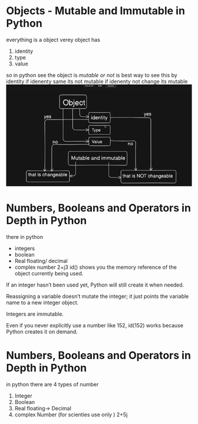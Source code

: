 # Objects - Mutable and Immutable in Python

everything is a object
verey object has

1. identity
2. type
3. value

so in python see the object is _mutable or not_ is best way to see this by identity
if idenenty same its not mutable
if idenenty not change its mutable
![alt text](image.png)

# Numbers, Booleans and Operators in Depth in Python

there in python

- integers
- boolean
- Real floating/ decimal
- complex number 2+j3
  id() shows you the memory reference of the object currently being used.

If an integer hasn’t been used yet, Python will still create it when needed.

Reassigning a variable doesn’t mutate the integer; it just points the variable name to a new integer object.

Integers are immutable.

Even if you never explicitly use a number like 152, id(152) works because Python creates it on demand.

# Numbers, Booleans and Operators in Depth in Python

in python there are 4 types of number

1. Integer
2. Boolean
3. Real floating-> Decimal
4. complex Number (for scienties use only ) 2+5j
